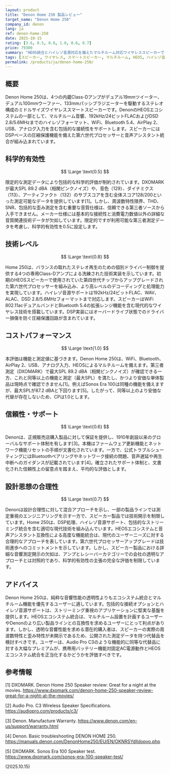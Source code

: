 ```yaml
---
layout: product
title: "Denon Home 250 製品レビュー"
target_name: "Denon Home 250"
company_id: denon
lang: ja
ref: denon-home-250
date: 2025-10-15
rating: [3.6, 0.5, 0.8, 1.0, 0.6, 0.7]
price: 79300
summary: "HEOS統合とハイレゾ音源対応を備えたマルチルーム対応ワイヤレススピーカーですが、測定データの開示不足による制約があります"
tags: [スピーカー, ワイヤレス, スマートスピーカー, マルチルーム, HEOS, ハイレゾ音源]
permalink: /products/ja/denon-home-250/
---
```


## 概要

Denon Home 250は、4つの内蔵Class-Dアンプがデュアル19mmツイーター、デュアル100mmウーファー、133mmパッシブラジエーターを駆動するステレオ構成のミドルサイズワイヤレススマートスピーカーです。DenonのHEOSエコシステムの一部として、マルチルーム音響、192kHz/24ビットFLACおよびDSD 2.8/5.6MHzまでのハイレゾフォーマット、WiFi、Bluetooth 5.4、AirPlay 2、USB、アナログ入力を含む包括的な接続性をサポートします。スピーカーにはDSPベースの圧縮保護機能を備えた第六世代プロセッサーと音声アシスタント統合が組み込まれています。

## 科学的有効性

$$ \Large \text{0.5} $$

限定的な測定データにより包括的な科学的評価が制約されています。DXOMARKが最大SPL 89.2 dBA（相関ピンクノイズ）や、音色（129）、ダイナミクス（113）、アーティファクト（132）のサブスコアを含む全体スコア128/200といった測定可能なデータを提供しています[1]。しかし、周波数特性限界、THD、SNR、包括的な歪み測定を含む重要な音質仕様は、信頼できる第三者ソースから入手できません。メーカー仕様には基本的な接続性と消費電力数値以外の詳細な音質関連技術データが欠如しています。限定的ですが利用可能な第三者測定データを考慮し、科学的有効性を0.5に設定します。

## 技術レベル

$$ \Large \text{0.8} $$

Home 250は、バランスの取れたステレオ再生のための個別ドライバー制御を提供する4つの専用Class-Dアンプによる洗練された技術実装を示しています。初期のHEOSスピーカーで使用されていた第四世代チップからアップグレードされた第六世代プロセッサーを組み込み、より高レベルのデコーディングと処理能力を実現しています。ハイレゾ音源サポートは192kHz/24ビットFLAC、WAV、ALAC、DSD 2.8/5.6MHzフォーマットまで対応します。スピーカーはWiFi 802.11acデュアルバンドとBluetooth 5.4の拡張レンジ機能を含む現代的なワイヤレス技術を搭載しています。DSP実装にはオーバードライブ状態でのドライバー損傷を防ぐ圧縮保護回路が含まれています。

## コストパフォーマンス

$$ \Large \text{1.0} $$

本評価は機能と測定値に基づきます。Denon Home 250は、WiFi、Bluetooth、AirPlay 2、USB、アナログ入力、HEOSによるマルチルームを備えます。第三者測定（DXOMARK）で最大SPL 89.2 dBA（相関ピンクノイズ）が確認できる一方、これと同等以上の機能と測定（最大SPL）を満たし、かつより安価な単体製品は現時点で確認できません[1]。例えばSonos Era 100は同種の機能を備えますが、最大SPLが87.2 dBAと下回ります[5]。したがって、同等以上のより安価な代替が存在しないため、CPは1.0とします。

## 信頼性・サポート

$$ \Large \text{0.6} $$

Denonは、正規販売店購入製品に対して保証を提供し、1910年創設以来のグローバルなサポート体制を有します[3]。本機はファームウェア更新機能とネットワーク機能リセットの手順が文書化されています。一方で、公式トラブルシューティングにはBluetoothペアリングやネットワーク接続の問題、音声遅延や再生中断へのガイダンスが記載されています[4]。確立されたサポート体制と、文書化された信頼性上の留意点を踏まえ、平均的な評価とします。

## 設計思想の合理性

$$ \Large \text{0.7} $$

Denonは設計合理性に対して混合アプローチを示し、一部の製品ラインでは測定重視のエンジニアリングを示す一方で、スピーカー製品では技術開示を制限しています。Home 250は、DSP処理、ハイレゾ音源サポート、包括的なストリーミング統合を含む適切な現代技術を組み込んでいます。HEOSエコシステムと音声アシスタント互換性による高度な機能統合は、現代のユーザーニーズに対する合理的なアプローチを表しています。第六世代プロセッサーアップグレードは技術進歩へのコミットメントを示しています。しかし、スピーカー製品における詳細な音響測定開示の欠如は、アンプとレシーバーカテゴリーでの会社の透明なアプローチとは対照的であり、科学的有効性の主張の完全な評価を制限しています。

## アドバイス

Denon Home 250は、純粋な音響性能の透明性よりもエコシステム統合とマルチルーム機能を優先するユーザーに適しています。包括的な接続オプションとハイレゾ音源サポートは、ストリーミング重視のアプリケーションに堅実な基盤を提供します。HEOSエコシステム統合は、マルチルーム設置を計画するユーザーやDenonのより広い製品ラインとの互換性を求めるユーザーにとって利点があります。しかし、透明な音響性能を求める潜在的購入者は、スピーカーの実際の周波数特性と歪み特性が未開示であるため、公開された測定データを持つ代替品を検討すべきです。ユーザーは、Audio Pro C3のような機能的に同等な代替品に対する大幅なプレミアムが、携帯用バッテリー機能対固定AC電源動作とHEOSエコシステム統合を正当化するかどうかを評価すべきです。

## 参考情報

[1] DXOMARK. Denon Home 250 Speaker review: Great for a night at the movies. https://www.dxomark.com/denon-home-250-speaker-review-great-for-a-night-at-the-movies/

[2] Audio Pro. C3 Wireless Speaker Specifications. https://audiopro.com/products/c3/

[3] Denon. Manufacture Warranty. https://www.denon.com/en-us/support/warranty.html

[4] Denon. Basic troubleshooting DENON HOME 250. https://manuals.denon.com/DenonHome250/EU/EN/OKNRSYdlldopvo.php

[5] DXOMARK. Sonos Era 100 Speaker test. https://www.dxomark.com/sonos-era-100-speaker-test/

(2025.10.15)